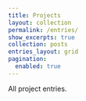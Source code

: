 ```yaml
---
title: Projects
layout: collection
permalink: /entries/
show_excerpts: true
collection: posts
entries_layout: grid
pagination: 
  enabled: true
---
```


All project entries.
